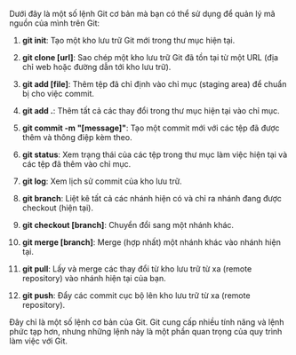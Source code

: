 Dưới đây là một số lệnh Git cơ bản mà bạn có thể sử dụng để quản lý mã nguồn của mình trên Git:

1. **git init**: Tạo một kho lưu trữ Git mới trong thư mục hiện tại.
  
2. **git clone [url]**: Sao chép một kho lưu trữ Git đã tồn tại từ một URL (địa chỉ web hoặc đường dẫn tới kho lưu trữ).
  
3. **git add [file]**: Thêm tệp đã chỉ định vào chỉ mục (staging area) để chuẩn bị cho việc commit.
  
4. **git add .**: Thêm tất cả các thay đổi trong thư mục hiện tại vào chỉ mục.
  
5. **git commit -m "[message]"**: Tạo một commit mới với các tệp đã được thêm và thông điệp kèm theo.
  
6. **git status**: Xem trạng thái của các tệp trong thư mục làm việc hiện tại và các tệp đã thêm vào chỉ mục.
  
7. **git log**: Xem lịch sử commit của kho lưu trữ.
  
8. **git branch**: Liệt kê tất cả các nhánh hiện có và chỉ ra nhánh đang được checkout (hiện tại).
  
9. **git checkout [branch]**: Chuyển đổi sang một nhánh khác.
  
10. **git merge [branch]**: Merge (hợp nhất) một nhánh khác vào nhánh hiện tại.
  
11. **git pull**: Lấy và merge các thay đổi từ kho lưu trữ từ xa (remote repository) vào nhánh hiện tại của bạn.
  
12. **git push**: Đẩy các commit cục bộ lên kho lưu trữ từ xa (remote repository).

Đây chỉ là một số lệnh cơ bản của Git. Git cung cấp nhiều tính năng và lệnh phức tạp hơn, nhưng những lệnh này là một phần quan trọng của quy trình làm việc với Git.
